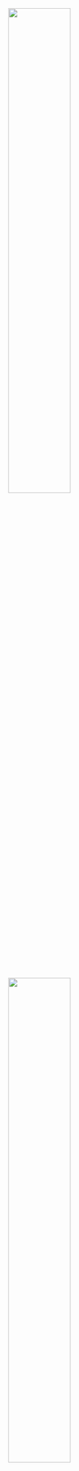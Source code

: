 
 <img width="50%" src="https://user-images.githubusercontent.com/95284523/206218242-25603da9-de5f-4143-a84b-d80181b82e89.gif"/>
 
 <img width="50%" src="https://user-images.githubusercontent.com/95284523/206357357-9293578f-f8b5-4304-99ed-b6d20aeb358e.gif"/>


